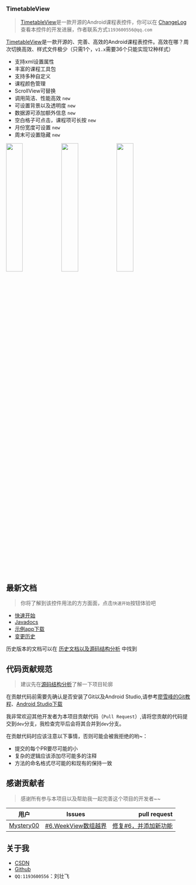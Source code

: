 ### TimetableView
> [TimetableView](https://github.com/zfman/TimetableView)是一款开源的Android课程表控件，你可以在 [ChangeLog](https://github.com/zfman/TimetableView/wiki/版本说明) 查看本控件的开发进展，作者联系方式`1193600556@qq.com`

[TimetableView](https://github.com/zfman/TimetableView)是一款开源的、完善、高效的Android课程表控件。高效在哪？周次切换高效、样式文件极少（只需1个，`v1.x`需要36个只能实现12种样式）

- 支持xml设置属性
- 丰富的课程工具包
- 支持多种自定义
- 课程颜色管理
- ScrollView可替换
- 调用简洁、性能高效 `new`
- 可设置背景以及透明度 `new`
- 数据源可添加额外信息 `new`
- 空白格子可点击，课程项可长按 `new`
- 月份宽度可设置 `new`
- 周末可设置隐藏 `new`

<img src="https://raw.githubusercontent.com/zfman/TimetableView/master/images/v2.0.3/img1.jpg" width="30%"/><img src="https://raw.githubusercontent.com/zfman/TimetableView/master/images/v2.0.3/img2.jpg" width="30%"/><img src="https://raw.githubusercontent.com/zfman/TimetableView/master/images/v2.x/v2img3.jpg" width="30%"/>

## 最新文档
> 你将了解到该控件用法的方方面面，点击`快速开始`按钮体验吧

- [快速开始](https://github.com/zfman/TimetableView/wiki/%E6%9C%80%E6%96%B0%E6%96%87%E6%A1%A3)
- [Javadocs](http://www.liuzhuangfei.com/github/timetableview/docs/v2.0.4/)
- [示例app下载](https://raw.githubusercontent.com/zfman/TimetableView/master/apks/v2.0.4.apk)
- [变更历史](https://github.com/zfman/TimetableView/wiki/%E7%89%88%E6%9C%AC%E8%AF%B4%E6%98%8E)

历史版本的文档可以在 [历史文档以及源码结构分析](https://github.com/zfman/TimetableView/wiki) 中找到

## 代码贡献规范

> 建议先在[源码结构分析](https://github.com/zfman/TimetableView/wiki)了解一下项目轮廓

在贡献代码前需要先确认是否安装了Git以及Android Studio,请参考[廖雪峰的Git教程](https://www.liaoxuefeng.com/wiki/0013739516305929606dd18361248578c67b8067c8c017b000)、[Android Studio下载](https://developer.android.google.cn/studio/?utm_source=androiddevtools.cn&utm_medium=website)

我非常欢迎其他开发者为本项目贡献代码（`Pull Request`）,请将您贡献的代码提交到`dev`分支，我检查完毕后会将其合并到`dev`分支。

在贡献代码时应该注意以下事情，否则可能会被我拒绝的哟~：

- 提交的每个PR要尽可能的小
- 复杂的逻辑应该添加尽可能多的注释
- 方法的命名格式尽可能的和现有的保持一致

## 感谢贡献者
> 感谢所有参与本项目以及帮助我一起完善这个项目的开发者~~

|用户 | Issues | pull request|
| - | :-: | -: | 
|[Mystery00](https://github.com/Mystery00)|[#6.WeekView数组越界](https://github.com/zfman/TimetableView/issues/6) |[修复#6，并添加新功能](https://github.com/zfman/TimetableView/pull/7)|

## 关于我

- [CSDN](https://blog.csdn.net/lzhuangfei)
- [Github](https://github.com/zfman)
- `QQ:1193600556`：刘壮飞
